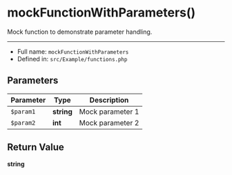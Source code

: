 # mockFunctionWithParameters()

Mock function to demonstrate parameter handling.

***

* Full name: `mockFunctionWithParameters`
* Defined in: `src/Example/functions.php`

## Parameters

| Parameter | Type       | Description      |
|-----------|------------|------------------|
| `$param1` | **string** | Mock parameter 1 |
| `$param2` | **int**    | Mock parameter 2 |

## Return Value

**string**
